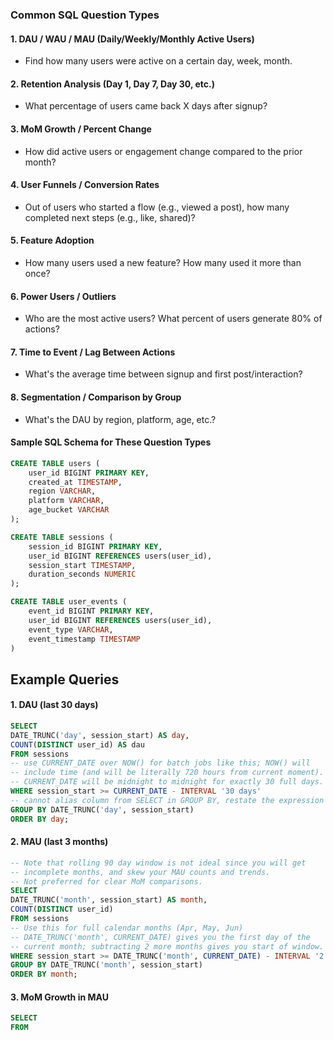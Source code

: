 ### Common SQL Question Types

#### 1. DAU / WAU / MAU (Daily/Weekly/Monthly Active Users)
* Find how many users were active on a certain day, week, month.

#### 2. Retention Analysis (Day 1, Day 7, Day 30, etc.)
* What percentage of users came back X days after signup?

#### 3. MoM Growth / Percent Change
* How did active users or engagement change compared to the prior month?

#### 4. User Funnels / Conversion Rates
* Out of users who started a flow (e.g., viewed a post), how many completed next steps (e.g., like, shared)?

#### 5. Feature Adoption
* How many users used a new feature? How many used it more than once?

#### 6. Power Users / Outliers
* Who are the most active users? What percent of users generate 80% of actions?

#### 7. Time to Event / Lag Between Actions
* What's the average time between signup and first post/interaction?

#### 8. Segmentation / Comparison by Group
* What's the DAU by region, platform, age, etc.?

#### Sample SQL Schema for These Question Types

```sql
CREATE TABLE users (
    user_id BIGINT PRIMARY KEY,
    created_at TIMESTAMP,
    region VARCHAR,
    platform VARCHAR,
    age_bucket VARCHAR
);

CREATE TABLE sessions (
    session_id BIGINT PRIMARY KEY,
    user_id BIGINT REFERENCES users(user_id),
    session_start TIMESTAMP,
    duration_seconds NUMERIC
);

CREATE TABLE user_events (
    event_id BIGINT PRIMARY KEY,
    user_id BIGINT REFERENCES users(user_id),
    event_type VARCHAR,
    event_timestamp TIMESTAMP
)
```

## Example Queries

#### 1. DAU (last 30 days)
```sql
SELECT 
DATE_TRUNC('day', session_start) AS day,
COUNT(DISTINCT user_id) AS dau
FROM sessions
-- use CURRENT_DATE over NOW() for batch jobs like this; NOW() will
-- include time (and will be literally 720 hours from current moment).
-- CURRENT_DATE will be midnight to midnight for exactly 30 full days.
WHERE session_start >= CURRENT_DATE - INTERVAL '30 days'
-- cannot alias column from SELECT in GROUP BY, restate the expression
GROUP BY DATE_TRUNC('day', session_start)
ORDER BY day;
```

#### 2. MAU (last 3 months)
```sql
-- Note that rolling 90 day window is not ideal since you will get 
-- incomplete months, and skew your MAU counts and trends.
-- Not preferred for clear MoM comparisons.
SELECT
DATE_TRUNC('month', session_start) AS month,
COUNT(DISTINCT user_id)
FROM sessions
-- Use this for full calendar months (Apr, May, Jun)
-- DATE_TRUNC('month', CURRENT_DATE) gives you the first day of the
-- current month; subtracting 2 more months gives you start of window.
WHERE session_start >= DATE_TRUNC('month', CURRENT_DATE) - INTERVAL '2 months'
GROUP BY DATE_TRUNC('month', session_start)
ORDER BY month;
```

#### 3. MoM Growth in MAU
```sql
SELECT
FROM
```
